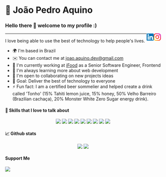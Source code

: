 # :walking: João Pedro Aquino

### Hello there 👋 welcome to my profile :)

<a href="https://www.instagram.com/odevbr_/" target="_blank" rel="nofollow"><img align="right" width="23rem" src="https://github.com/oDevBR/oDevBR/blob/main/assets/instagram.png?raw=true" alt="Instagram: @oDevBR"/></a>
<a href="https://www.linkedin.com/in/joao-aquino/" target="_blank" rel="nofollow"><img align="right" width="23rem" src="https://github.com/oDevBR/oDevBR/blob/main/assets/linkedin.png?raw=true" alt="LinkedIn: @joaoaquino"/></a>

---

I love being able to use the best of technology to help people's lives.
 
* 🌍  I'm based in Brazil
* ✉️  You can contact me at [joao.aquino.dev@gmail.com](mailto:joao.aquino.dev@gmail.com)
* 🚀  I'm currently working at [iFood](https://www.ifood.com.br/) as a Senior Software Engineer, Frontend
* 🧠  I'm always learning more about web development
* 🤝  I'm open to collaborating on new projects ideas
* 🎯  Goal: Deliver the best of technology to everyone
* ⚡   Fun fact: I am a certified beer sommelier and helped create a drink called 'Tonho' (15% Tahiti lemon juice, 15% honey, 50% Velho Barreiro (Brazilian cachaça), 20% Monster White Zero Sugar energy drink).

#### 🚀 Skills that I love to talk about

<p align="center">
  <img src="https://img.shields.io/badge/javascript-%23F7DF1E.svg?&style=for-the-badge&logo=javascript&logoColor=white"/>
  <img src="https://img.shields.io/badge/typescript-%23007ACC.svg?&style=for-the-badge&logo=typescript&logoColor=white"/>
  <img src="https://img.shields.io/badge/react-%2361DAFB.svg?&style=for-the-badge&logo=react&logoColor=white"/>
  <img src="https://img.shields.io/badge/nextjs-white.svg?&style=for-the-badge&logo=next.js&logoColor=black"/>
  <img src="https://img.shields.io/badge/flutter-blue.svg?&style=for-the-badge&logo=flutter&logoColor=white"/>
  <img src="https://img.shields.io/badge/nodejs-%23339933.svg?&style=for-the-badge&logo=node.js&logoColor=white"/>
  <img src="https://img.shields.io/badge/html-%23E34F26.svg?&style=for-the-badge&logo=html5&logoColor=white"/>
  <img src="https://img.shields.io/badge/css-%231572B6.svg?&style=for-the-badge&logo=css3&logoColor=white"/>
  <img src="https://img.shields.io/badge/git-%23F05033.svg?&style=for-the-badge&logo=git&logoColor=white"/>
</p>

#### 📈 Github stats

<p align="center">
  <img src="https://github-readme-stats.vercel.app/api?username=oDevBR&show_icons=true&include_all_commits=true&count_private=true&&hide=issues&theme=radical"/>
  <img src="https://github-readme-stats.vercel.app/api/top-langs/?username=oDevBR&layout=compact&theme=tokyonight">
</p>

#### Support Me

<a href="https://www.buymeacoffee.com/joaoaquino"><img src="https://cdn.buymeacoffee.com/buttons/v2/default-white.png" width="200" /></a>
